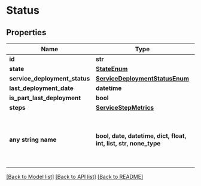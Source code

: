 # Status


## Properties
Name | Type | Description | Notes
------------ | ------------- | ------------- | -------------
**id** | **str** |  | 
**state** | [**StateEnum**](StateEnum.md) |  | 
**service_deployment_status** | [**ServiceDeploymentStatusEnum**](ServiceDeploymentStatusEnum.md) |  | 
**last_deployment_date** | **datetime** |  | [optional] 
**is_part_last_deployment** | **bool** |  | [optional] 
**steps** | [**ServiceStepMetrics**](ServiceStepMetrics.md) |  | [optional] 
**any string name** | **bool, date, datetime, dict, float, int, list, str, none_type** | any string name can be used but the value must be the correct type | [optional]

[[Back to Model list]](../README.md#documentation-for-models) [[Back to API list]](../README.md#documentation-for-api-endpoints) [[Back to README]](../README.md)


